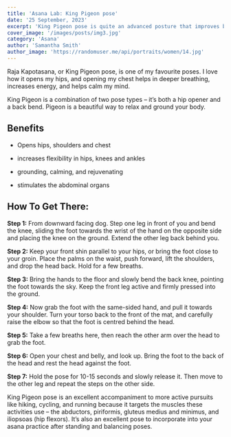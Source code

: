 ```yaml
---
title: 'Asana Lab: King Pigeon pose'
date: '25 September, 2023'
excerpt: 'King Pigeon pose is quite an advanced posture that improves both strength and flexibility in nearly the entire body.'
cover_image: '/images/posts/img3.jpg'
category: 'Asana'
author: 'Samantha Smith'
author_image: 'https://randomuser.me/api/portraits/women/14.jpg'
---
```


<!-- Markdown generator - https://jaspervdj.be/lorem-markdownum/ -->

Raja Kapotasana, or King Pigeon pose, is one of my favourite poses. I love how it opens my hips, and opening my chest helps in deeper breathing, increases energy, and helps calm my mind.

King Pigeon is a combination of two pose types – it’s both a hip opener and a back bend. Pigeon is a beautiful way to relax and ground your body.

## Benefits

- Opens hips, shoulders and chest

- increases flexibility in hips, knees and ankles

- grounding, calming, and rejuvenating

- stimulates the abdominal organs

## How To Get There:

**Step 1:** From downward facing dog. Step one leg in front of you and bend the knee, sliding the foot towards the wrist of the hand on the opposite side and placing the knee on the ground. Extend the other leg back behind you.

**Step 2:** Keep your front shin parallel to your hips, or bring the foot close to your groin. Place the palms on the waist, push forward, lift the shoulders, and drop the head back. Hold for a few breaths.

**Step 3:** Bring the hands to the floor and slowly bend the back knee, pointing the foot towards the sky. Keep the front leg active and firmly pressed into the ground.</li>

**Step 4:** Now grab the foot with the same-sided hand, and pull it towards your shoulder. Turn your torso back to the front of the mat, and carefully raise the elbow so that the foot is centred behind the head.

**Step 5:** Take a few breaths here, then reach the other arm over the head to grab the foot.

**Step 6:** Open your chest and belly, and look up. Bring the foot to the back of the head and rest the head against the foot.

**Step 7:** Hold the pose for 10-15 seconds and slowly release it. Then move to the other leg and repeat the steps on the other side.

King Pigeon pose is an excellent accompaniment to more active pursuits like hiking, cycling, and running because it targets the muscles these activities use – the abductors, piriformis, gluteus medius and minimus, and iliopsoas (hip flexors). It’s also an excellent pose to incorporate into your asana practice after standing and balancing poses.

